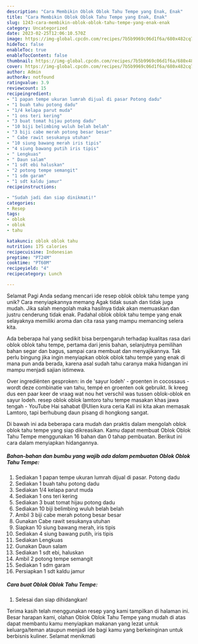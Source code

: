```yaml
---
description: "Cara Membikin Oblok Oblok Tahu Tempe yang Enak, Enak"
title: "Cara Membikin Oblok Oblok Tahu Tempe yang Enak, Enak"
slug: 1243-cara-membikin-oblok-oblok-tahu-tempe-yang-enak-enak
category: Uncategorized
date: 2023-02-25T12:06:10.570Z
image: https://img-global.cpcdn.com/recipes/7b5b9969c06d1f6a/680x482cq70/oblok-oblok-tahu-tempe-foto-resep-utama.jpg
hideToc: false
enableToc: true
enableTocContent: false
thumbnail: https://img-global.cpcdn.com/recipes/7b5b9969c06d1f6a/680x482cq70/oblok-oblok-tahu-tempe-foto-resep-utama.jpg
cover: https://img-global.cpcdn.com/recipes/7b5b9969c06d1f6a/680x482cq70/oblok-oblok-tahu-tempe-foto-resep-utama.jpg
author: Admin
authorAv: notfound
ratingvalue: 3.9
reviewcount: 15
recipeingredient:
- "1 papan tempe ukuran lumrah dijual di pasar Potong dadu"
- "1 buah tahu potong dadu"
- "1/4 kelapa parut muda"
- "1 ons teri kering"
- "3 buat tomat hijau potong dadu"
- "10 biji belimbing wuluh belah belah"
- "3 biji cabe merah potong besar besar"
- " Cabe rawit sesukanya utuhan"
- "10 siung bawang merah iris tipis"
- "4 siung bawang putih iris tipis"
- " Lengkuas"
- " Daun salam"
- "1 sdt ebi haluskan"
- "2 potong tempe semangit"
- "1 sdm garam"
- "1 sdt kaldu jamur"
recipeinstructions:

- "Sudah jadi dan siap dinikmati!"
categories:
- Resep
tags:
- oblok
- oblok
- tahu

katakunci: oblok oblok tahu 
nutrition: 175 calories
recipecuisine: Indonesian
preptime: "PT24M"
cooktime: "PT60M"
recipeyield: "4"
recipecategory: Lunch

---
```



Selamat Pagi Anda sedang mencari ide resep oblok oblok tahu tempe yang unik? Cara menyiapkannya memang Agak tidak susah dan tidak juga mudah. Jika salah mengolah maka hasilnya tidak akan memuaskan dan justru cenderung tidak enak. Padahal oblok oblok tahu tempe yang enak selayaknya memiliki aroma dan cita rasa yang mampu memancing selera kita.


Ada beberapa hal yang sedikit bisa berpengaruh terhadap kualitas rasa dari oblok oblok tahu tempe, pertama dari jenis bahan, selanjutnya pemilihan bahan segar dan bagus, sampai cara membuat dan menyajikannya. Tak perlu bingung jika ingin menyiapkan oblok oblok tahu tempe yang enak di mana pun anda berada, karena asal sudah tahu caranya maka hidangan ini mampu menjadi sajian istimewa.

Over ingrediënten gesproken: in de &#39;sayur lodeh&#39; - groenten in cocossaus - wordt deze combinatie van tahu, tempé en groenten ook gebruikt. Ik kreeg dus een paar keer de vraag wat nou het verschil was tussen oblok-oblok en sayur lodeh. resep oblok oblok lamtoro tahu tempe masakan khas jawa tengah - YouTube Hai sahabat @Ulien kura ceria Kali ini kita akan memasak Lamtoro, tapi berhubung daun pisang di hongkong sangat.


Di bawah ini ada beberapa cara mudah dan praktis dalam mengolah oblok oblok tahu tempe yang siap dikreasikan. Kamu dapat membuat Oblok Oblok Tahu Tempe menggunakan 16 bahan dan 0 tahap pembuatan. Berikut ini cara dalam menyiapkan hidangannya.

<!--inarticleads1-->

##### Bahan-bahan dan bumbu yang wajib ada dalam pembuatan Oblok Oblok Tahu Tempe:

1. Sediakan 1 papan tempe ukuran lumrah dijual di pasar. Potong dadu
1. Sediakan 1 buah tahu potong dadu
1. Sediakan 1/4 kelapa parut muda
1. Sediakan 1 ons teri kering
1. Sediakan 3 buat tomat hijau potong dadu
1. Sediakan 10 biji belimbing wuluh belah belah
1. Ambil 3 biji cabe merah potong besar besar
1. Gunakan  Cabe rawit sesukanya utuhan
1. Siapkan 10 siung bawang merah, iris tipis
1. Sediakan 4 siung bawang putih, iris tipis
1. Sediakan  Lengkuas
1. Gunakan  Daun salam
1. Sediakan 1 sdt ebi, haluskan
1. Ambil 2 potong tempe semangit
1. Sediakan 1 sdm garam
1. Persiapkan 1 sdt kaldu jamur




<!--inarticleads2-->

##### Cara buat Oblok Oblok Tahu Tempe:


1. Selesai dan siap dihidangkan!



Terima kasih telah menggunakan resep yang kami tampilkan di halaman ini. Besar harapan kami, olahan Oblok Oblok Tahu Tempe yang mudah di atas dapat membantu kamu menyiapkan makanan yang lezat untuk keluarga/teman ataupun menjadi ide bagi kamu yang berkeinginan untuk berbisnis kuliner. Selamat menikmati
